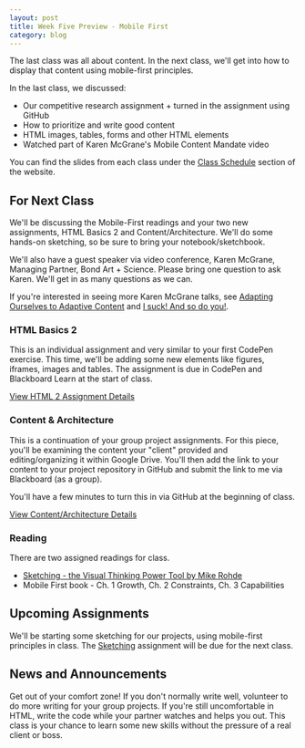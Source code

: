 ```yaml
---
layout: post
title: Week Five Preview - Mobile First
category: blog
---
```


The last class was all about content.  In the next class, we'll get into how to display that content using mobile-first principles.  

In the last class, we discussed:

* Our competitive research assignment + turned in the assignment using GitHub
* How to prioritize and write good content
* HTML images, tables, forms and other HTML elements
* Watched part of Karen McGrane's Mobile Content Mandate video

You can find the slides from each class under the [Class Schedule](http://rwdkent.com/class/schedule/) section of the website.

## For Next Class

We'll be discussing the Mobile-First readings and your two new assignments, HTML Basics 2 and Content/Architecture.  We'll do some hands-on sketching, so be sure to bring your notebook/sketchbook.

We'll also have a guest speaker via video conference, Karen McGrane, Managing Partner, Bond Art + Science.  Please bring one question to ask Karen.  We'll get in as many questions as we can.

If you're interested in seeing more Karen McGrane talks, see [Adapting Ourselves to Adaptive Content](https://vimeo.com/56705945) and [I suck! And so do you!](http://2013.dareconf.com/videos/mcgrane).


### HTML Basics 2

This is an individual assignment and very similar to your first CodePen exercise.  This time, we'll be adding some new elements like figures, iframes, images and tables.  The assignment is due in CodePen and Blackboard Learn at the start of class.

<a href="http://rwdkent.com/class/assignments/html2/" class="button small">View HTML 2 Assignment Details</a>

### Content & Architecture

This is a continuation of your group project assignments.  For this piece, you'll be examining the content your "client" provided and editing/organizing it within Google Drive.  You'll then add the link to your content to your project repository in GitHub and submit the link to me via Blackboard (as a group). 

You'll have a few minutes to turn this in via GitHub at the beginning of class. 

<a href="/class/assignments/content/" class="button small">View Content/Architecture Details</a>


### Reading

There are two assigned readings for class.

* [Sketching - the Visual Thinking Power Tool by Mike Rohde](http://alistapart.com/article/sketching-the-visual-thinking-power-tool)
* Mobile First book - Ch. 1 Growth, Ch. 2 Constraints, Ch. 3 Capabilities


## Upcoming Assignments

We'll be starting some sketching for our projects, using mobile-first principles in class.  The [Sketching](/class/assignments/sketching/) assignment will be due for the next class.


## News and Announcements

Get out of your comfort zone!  If you don't normally write well, volunteer to do more writing for your group projects.  If you're still uncomfortable in HTML, write the code while your partner watches and helps you out.  This class is your chance to learn some new skills without the pressure of a real client or boss.  
  
